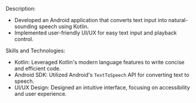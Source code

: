 

Description:
- Developed an Android application that converts text input into natural-sounding speech using Kotlin.
- Implemented user-friendly UI/UX for easy text input and playback control.
  
Skills and Technologies:
- Kotlin: Leveraged Kotlin's modern language features to write concise and efficient code.
- Android SDK: Utilized Android's `TextToSpeech` API for converting text to speech.
- UI/UX Design: Designed an intuitive interface, focusing on accessibility and user experience.

